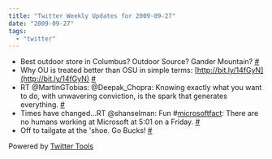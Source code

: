 ```yaml
---
title: "Twitter Weekly Updates for 2009-09-27"
date: "2009-09-27"
tags: 
  - "twitter"
---
```


- Best outdoor store in Columbus? Outdoor Source? Gander Mountain? [#](http://twitter.com/jhludwig/statuses/4161947155)
- Why OU is treated better than OSU in simple terms: [http://bit.ly/14fGyN](http://bit.ly/14fGyN) [#](http://twitter.com/jhludwig/statuses/4296694538)
- RT @MartinGTobias: @Deepak\_Chopra: Knowing exactly what you want to do, with unwavering conviction, is the spark that generates everything. [#](http://twitter.com/jhludwig/statuses/4367761092)
- Times have changed...RT @shanselman: Fun #[microsoftfact](http://search.twitter.com/search?q=%23microsoftfact): There are no humans working at Microsoft at 5:01 on a Friday. [#](http://twitter.com/jhludwig/statuses/4382005080)
- Off to tailgate at the 'shoe. Go Bucks! [#](http://twitter.com/jhludwig/statuses/4395226951)

Powered by [Twitter Tools](http://alexking.org/projects/wordpress)
